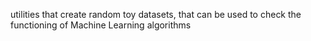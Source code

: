 utilities that create random toy datasets, that can be used to check the functioning of Machine Learning algorithms


